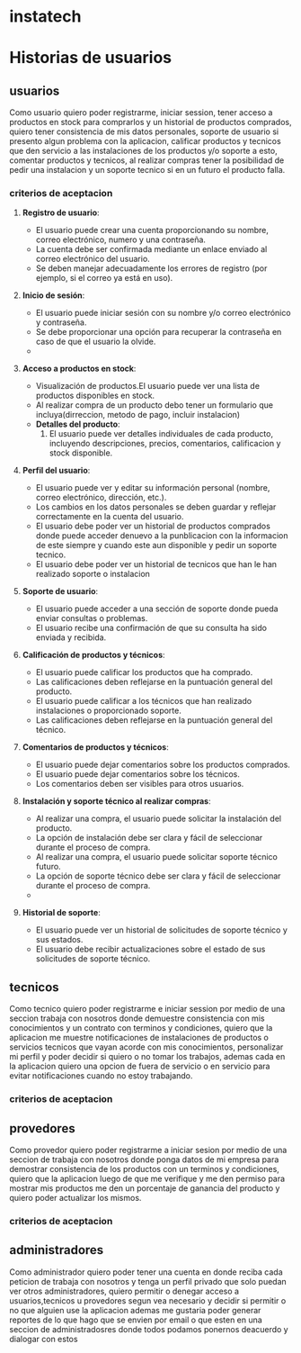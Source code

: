 # instatech

# Historias de usuarios

## usuarios
Como usuario quiero poder registrarme, iniciar session, tener acceso a productos en stock para comprarlos y un historial de productos comprados, quiero tener consistencia de mis datos personales, soporte de usuario si presento algun problema con la aplicacion, calificar productos y tecnicos que den servicio a las instalaciones de los productos y/o soporte a esto, comentar productos y tecnicos, al realizar compras tener la posibilidad de pedir una instalacion y un soporte tecnico si en un futuro el producto falla.

### criterios de aceptacion

1. **Registro de usuario**:
    - El usuario puede crear una cuenta proporcionando su nombre, correo electrónico, numero y una contraseña.
    - La cuenta debe ser confirmada mediante un enlace enviado al correo electrónico del usuario.
    - Se deben manejar adecuadamente los errores de registro (por ejemplo, si el correo ya está en uso).

2. **Inicio de sesión**:
    - El usuario puede iniciar sesión con su nombre y/o correo electrónico y contraseña.
    - Se debe proporcionar una opción para recuperar la contraseña en caso de que el usuario la olvide.
    -

3. **Acceso a productos en stock**:
    - Visualización de productos.El usuario puede ver una lista de productos disponibles en stock.
    - Al realizar compra de un producto debo tener un formulario que incluya(dirreccion, metodo de pago, incluir instalacion)
    - **Detalles del producto**:
        1. El usuario puede ver detalles individuales de cada producto, incluyendo descripciones, precios, comentarios, calificacion y stock disponible.

4. **Perfil del usuario**:
    - El usuario puede ver y editar su información personal (nombre, correo electrónico, dirección, etc.).
    - Los cambios en los datos personales se deben guardar y reflejar correctamente en la cuenta del usuario.
    - El usuario debe poder ver un historial de productos comprados donde puede acceder denuevo a la punblicacion con la informacion de este siempre y cuando este aun disponible y pedir un soporte tecnico.
    - El usuario debe poder ver un historial de tecnicos que han le han realizado soporte o instalacion

5. **Soporte de usuario**:
    - El usuario puede acceder a una sección de soporte donde pueda enviar consultas o problemas.
    - El usuario recibe una confirmación de que su consulta ha sido enviada y recibida.

6. **Calificación de productos y técnicos**:
    - El usuario puede calificar los productos que ha comprado.
    - Las calificaciones deben reflejarse en la puntuación general del producto.
    - El usuario puede calificar a los técnicos que han realizado instalaciones o proporcionado soporte.
    - Las calificaciones deben reflejarse en la puntuación general del técnico.

7. **Comentarios de productos y técnicos**:
    - El usuario puede dejar comentarios sobre los productos comprados.
    - El usuario puede dejar comentarios sobre los técnicos.
    - Los comentarios deben ser visibles para otros usuarios.

8. **Instalación y soporte técnico al realizar compras**:
    - Al realizar una compra, el usuario puede solicitar la instalación del producto.
    - La opción de instalación debe ser clara y fácil de seleccionar durante el proceso de compra.
    - Al realizar una compra, el usuario puede solicitar soporte técnico futuro.
    - La opción de soporte técnico debe ser clara y fácil de seleccionar durante el proceso de compra.
    -

9. **Historial de soporte**:
    - El usuario puede ver un historial de solicitudes de soporte técnico y sus estados.
    - El usuario debe recibir actualizaciones sobre el estado de sus solicitudes de soporte técnico.


## tecnicos
Como tecnico quiero poder registrarme e iniciar session por medio de una seccion trabaja con nosotros donde demuestre consistencia con mis conocimientos y un contrato con terminos y condiciones, quiero que la aplicacion me muestre notificaciones de instalaciones de productos o servicios tecnicos que vayan acorde con mis conocimientos, personalizar mi perfil y poder decidir si quiero o no tomar los trabajos, ademas cada en la aplicacion quiero una opcion de fuera de servicio o en servicio para evitar notificaciones cuando no estoy trabajando.

### criterios de aceptacion

## provedores
Como provedor quiero poder registrarme a iniciar sesion por medio de una seccion de trabaja con nosotros donde ponga datos de mi empresa para demostrar consistencia de los productos con un terminos y condiciones, quiero que la aplicacion luego de que me verifique y me den permiso para mostrar mis productos me den un porcentaje de ganancia del producto y quiero poder actualizar los mismos.

### criterios de aceptacion

## administradores
Como administrador quiero poder tener una cuenta en donde reciba cada peticion de trabaja con nosotros y tenga un perfil privado que solo puedan ver otros administradores, quiero permitir o denegar acceso a usuarios,tecnicos u provedores segun vea necesario y decidir si permitir o no que alguien use la aplicacion ademas me gustaria poder generar reportes de lo que hago que se envien por email o que esten en una seccion de administradosres donde todos podamos ponernos deacuerdo y dialogar con estos